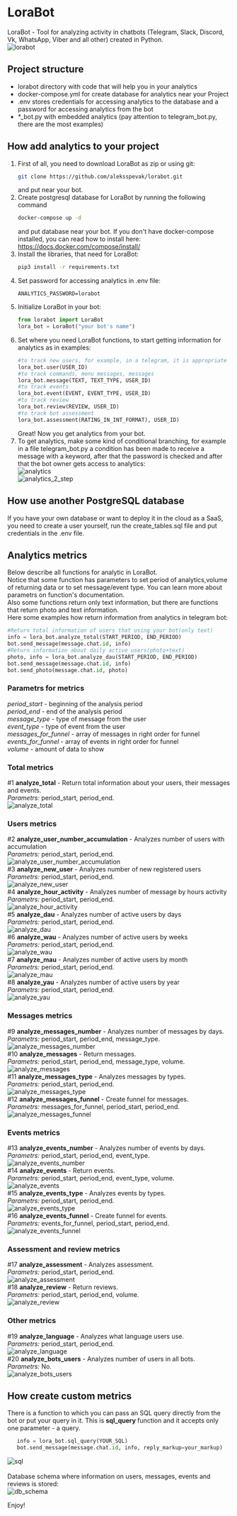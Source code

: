 # LoraBot
LoraBot - Tool for analyzing activity in chatbots (Telegram, Slack, Discord, Vk, WhatsApp, Viber and all other) 
created in Python.<br/>
![lorabot](images/lorabot.png)<br/>
## Project structure
- lorabot directory with code that will help you in your analytics
- docker-compose.yml for create database for analytics near your Project
- .env stores credentials for accessing analytics to the database and a password for accessing analytics from the bot
- *_bot.py with embedded analytics  (pay attention to telegram_bot.py, there are the most examples)
## How add analytics to your project 
1) First of all, you need to download LoraBot as zip or using git:
    ```bash
    git clone https://github.com/aleksspevak/lorabot.git
    ``` 
    and put near your bot.
2) Create postgresql database for LoraBot by running the following command  
   ```bash
   docker-compose up -d
   ``` 
   and put database near your bot. If you don't have docker-compose installed, you can read how to install here:
   https://docs.docker.com/compose/install/
3) Install the libraries, that need for LoraBot:
   ```bash
   pip3 install -r requirements.txt
   ```
4) Set password for accessing analytics in .env file:
   ```docker
   ANALYTICS_PASSWORD=lorabot
   ``` 
5) Initialize LoraBot in your bot:
   ```python
   from lorabot import LoraBot
   lora_bot = LoraBot("your bot's name")
   ``` 
6) Set where you need LoraBot functions, to start getting information for analytics as in examples:
   ```python
   #to track new users, for example, in a telegram, it is appropriate to put a function in the processing functions of the /start command
   lora_bot.user(USER_ID)
   #to track commands, menu messages, messages
   lora_bot.message(TEXT, TEXT_TYPE, USER_ID)
   #to track events
   lora_bot.event(EVENT, EVENT_TYPE, USER_ID)
   #to track review 
   lora_bot.review(REVIEW, USER_ID)
   #to track bot assessment
   lora_bot.assessment(RATING_IN_INT_FORMAT), USER_ID)
   ``` 
   Great! Now you get analytics from your bot. 
7) To get analytics, make some kind of conditional branching, for example in a file telegram_bot.py a condition has been made to receive a message with a keyword, after that the password is checked and after that the bot owner gets access to analytics:<br/>
   ![analytics](images/analytics.png)<br/>
   ![analytics_2_step](images/analytics_2_step.png)<br/>
## How use another PostgreSQL database
If you have your own database or want to deploy it in the cloud as a SaaS, you need to create a user yourself, run the create_tables.sql file and put credentials in the .env file.
## Analytics metrics
Below describe all functions for analytic in LoraBot.<br/>
Notice that some function has parameters to set period of analytics,volume of returning data or to set message/event type. 
You can learn more about parametrs on function's documentation.<br/>
Also some functions return only text information, but there are functions that return photo and text information.<br/>
Here some examples how return information from analytics in telegram bot:
```python
#Return total information of users that using your bot(only text)
info = lora_bot.analyze_total(START_PERIOD, END_PERIOD)
bot.send_message(message.chat.id, info)
#Return information about daily active users(photo+text)
photo, info = lora_bot.analyze_dau(START_PERIOD, END_PERIOD)
bot.send_message(message.chat.id, info)
bot.send_photo(message.chat.id, photo)
``` 
### Parametrs for metrics
*period_start* - beginning of the analysis period<br/>
*period_end* - end of the analysis period<br/>
*message_type* - type of message from the user<br/>
*event_type* - type of event from the user<br/>
*messages_for_funnel* - array of messages in right order for funnel<br/>
*events_for_funnel* - array of events in right order for funnel<br/>
*volume* - amount of data to show<br/>
### Total metrics
\#1 **analyze_total** - Return total information about your users, their messages and events.<br/>
*Parametrs:* period_start, period_end.<br/>
![analyze_total](images/analyze_total.png)<br/>
### Users metrics
\#2 **analyze_user_number_accumulation** - Analyzes number of users with accumulation<br/>
*Parametrs:* period_start, period_end.<br/>
![analyze_user_number_accumulation](images/analyze_user_number_accumulation.jpg)<br/>
\#3 **analyze_new_user** - Analyzes number of new registered users<br/>
*Parametrs:* period_start, period_end.<br/>
![analyze_new_user](images/analyze_new_user.jpg)<br/>
\#4 **analyze_hour_activity** - Analyzes number of message by hours activity<br/>
*Parametrs:* period_start, period_end.<br/>
![analyze_hour_activity](images/analyze_hour_activity.jpg)<br/>
\#5 **analyze_dau** - Analyzes number of active users by days<br/>
*Parametrs:* period_start, period_end.<br/>
![analyze_dau](images/analyze_dau.jpg)<br/>
\#6 **analyze_wau** - Analyzes number of active users by weeks<br/>
*Parametrs:* period_start, period_end.<br/>
![analyze_wau](images/analyze_wau.jpg)<br/>
\#7 **analyze_mau** - Analyzes number of active users by month<br/>
*Parametrs:* period_start, period_end.<br/>
![analyze_mau](images/analyze_mau.jpg)<br/>
\#8 **analyze_yau** - Analyzes number of active users by year<br/>
*Parametrs:* period_start, period_end.<br/>
![analyze_yau](images/analyze_yau.jpg)
### Messages metrics
\#9 **analyze_messages_number** - Analyzes number of messages by days.<br/>
*Parametrs:* period_start, period_end, message_type.<br/>
![analyze_messages_number](images/analyze_messages_number.jpg)<br/>
\#10 **analyze_messages** - Return messages.<br/>
*Parametrs:* period_start, period_end, message_type, volume.<br/>
![analyze_messages](images/analyze_messages.png)<br/>
\#11 **analyze_messages_type** - Analyzes messages by types.<br/>
*Parametrs:* period_start, period_end.<br/>
![analyze_messages_type](images/analyze_messages_type.jpg)<br/>
\#12 **analyze_messages_funnel** - Create funnel for messages.<br/>
*Parametrs:* messages_for_funnel, period_start, period_end.<br/>
![analyze_messages_funnel](images/analyze_messages_funnel.jpg)<br/>
### Events metrics
\#13 **analyze_events_number** - Analyzes number of events by days.<br/>
*Parametrs:* period_start, period_end, event_type.<br/>
![analyze_events_number](images/analyze_events_number.jpg)<br/>
\#14 **analyze_events** - Return events.<br/>
*Parametrs:* period_start, period_end, event_type, volume.<br/>
![analyze_events](images/analyze_events.png)<br/>
\#15 **analyze_events_type** - Analyzes events by types.<br/>
*Parametrs:* period_start, period_end.<br/>
![analyze_events_type](images/analyze_events_type.jpg)<br/>
\#16 **analyze_events_funnel** - Create funnel for events.<br/>
*Parametrs:* events_for_funnel, period_start, period_end.<br/>
![analyze_events_funnel](images/analyze_events_funnel.jpg)<br/>
### Assessment and review metrics
\#17 **analyze_assessment** - Analyzes assessment.<br/>
*Parametrs:* period_start, period_end.<br/>
![analyze_assessment](images/analyze_assessment.jpg)<br/>
\#18 **analyze_review** - Return reviews.<br/>
*Parametrs:* period_start, period_end, volume.<br/>
![analyze_review](images/analyze_review.png)<br/>
### Other metrics
\#19 **analyze_language** - Analyzes what language users use.<br/>
*Parametrs:* period_start, period_end.<br/>
![analyze_language](images/analyze_language.jpg)<br/>
\#20 **analyze_bots_users** - Analyzes number of users in all bots.<br/>
*Parametrs:* No.<br/>
![analyze_bots_users](images/analyze_bots_users.png)<br/>

## How create custom metrics
There is a function to which you can pass an SQL query directly from the bot or put your query in it. This is **sql_query** function and it accepts only one parameter - a query.<br/>
```python
   info = lora_bot.sql_query(YOUR_SQL)
   bot.send_message(message.chat.id, info, reply_markup=your_markup)
```
![sql](images/sql.png)<br/>
<br/>
Database schema where information on users, messages, events and reviews is stored:<br/>
![db_schema](images/db_schema.png)<br/>

Enjoy!
